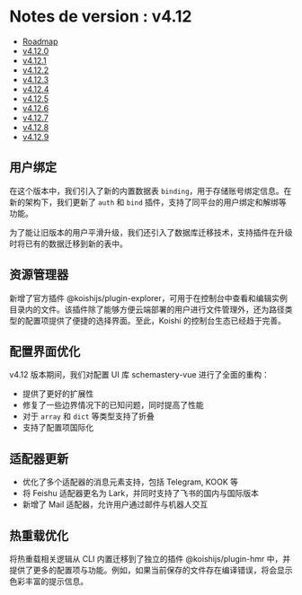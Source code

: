 # Notes de version : v4.12

- [Roadmap](https://github.com/koishijs/koishi/issues/1000)
- [v4.12.0](https://github.com/koishijs/koishi/releases/tag/4.12.0)
- [v4.12.1](https://github.com/koishijs/koishi/releases/tag/4.12.1)
- [v4.12.2](https://github.com/koishijs/koishi/releases/tag/4.12.2)
- [v4.12.3](https://github.com/koishijs/koishi/releases/tag/4.12.3)
- [v4.12.4](https://github.com/koishijs/koishi/releases/tag/4.12.4)
- [v4.12.5](https://github.com/koishijs/koishi/releases/tag/4.12.5)
- [v4.12.6](https://github.com/koishijs/koishi/releases/tag/4.12.6)
- [v4.12.7](https://github.com/koishijs/koishi/releases/tag/4.12.7)
- [v4.12.8](https://github.com/koishijs/koishi/releases/tag/4.12.8)
- [v4.12.9](https://github.com/koishijs/koishi/releases/tag/4.12.9)

## 用户绑定

在这个版本中，我们引入了新的内置数据表 `binding`，用于存储账号绑定信息。在新的架构下，我们更新了 `auth` 和 `bind` 插件，支持了同平台的用户绑定和解绑等功能。

为了能让旧版本的用户平滑升级，我们还引入了数据库迁移技术，支持插件在升级时将已有的数据迁移到新的表中。

## 资源管理器

新增了官方插件 @koishijs/plugin-explorer，可用于在控制台中查看和编辑实例目录内的文件。该插件除了能够方便云端部署的用户进行文件管理外，还为路径类型的配置项提供了便捷的选择界面。至此，Koishi 的控制台生态已经趋于完善。

## 配置界面优化

v4.12 版本期间，我们对配置 UI 库 schemastery-vue 进行了全面的重构：

- 提供了更好的扩展性
- 修复了一些边界情况下的已知问题，同时提高了性能
- 对于 `array` 和 `dict` 等类型支持了折叠
- 支持了配置项国际化

## 适配器更新

- 优化了多个适配器的消息元素支持，包括 Telegram, KOOK 等
- 将 Feishu 适配器更名为 Lark，并同时支持了飞书的国内与国际版本
- 新增了 Mail 适配器，允许用户通过邮件与机器人交互

## 热重载优化

将热重载相关逻辑从 CLI 内置迁移到了独立的插件 @koishijs/plugin-hmr 中，并提供了更多的配置项与功能。例如，如果当前保存的文件存在编译错误，将会显示色彩丰富的提示信息。
